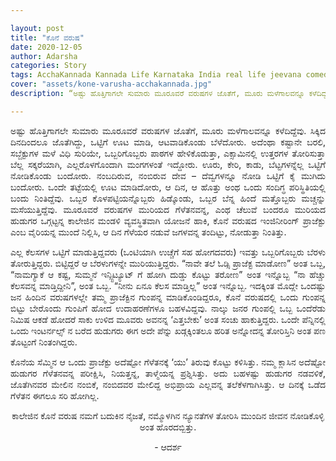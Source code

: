 ```yaml
---

layout: post
title: "ಕೊನೆ ವರುಷ"
date: 2020-12-05
author: Adarsha
categories: Story
tags: AcchaKannada Kannada Life Karnataka India real life jeevana comedy sarcasm college friends finalyear project
cover: "assets/kone-varusha-acchakannada.jpg"
description: “ಅಷ್ಟು ಹೊತ್ತಿಗಾಗಲೇ ಸುಮಾರು ಮೂರೂವರೆ ವರುಷಗಳ ಜೊತೆಗೆ, ಮೂರು ಮಳೆಗಾಲವನ್ನೂ ಕಳೆದಿದ್ದೆವು. ಸಿಕ್ಕಿದ ದಿನದಿಂದಲೂ ಜೊತೆಗಿದ್ದು, ಒಟ್ಟಿಗೆ ಊಟ ಮಾಡಿ, ಆಟವಾಡಿಕೊಂಡು ಬೆಳೆದೋರು."

---
```


<p align = "justify"> ಅಷ್ಟು ಹೊತ್ತಿಗಾಗಲೇ ಸುಮಾರು ಮೂರೂವರೆ ವರುಷಗಳ ಜೊತೆಗೆ, ಮೂರು ಮಳೆಗಾಲವನ್ನೂ ಕಳೆದಿದ್ದೆವು. ಸಿಕ್ಕಿದ ದಿನದಿಂದಲೂ ಜೊತೆಗಿದ್ದು, ಒಟ್ಟಿಗೆ ಊಟ ಮಾಡಿ, ಆಟವಾಡಿಕೊಂಡು ಬೆಳೆದೋರು. ಅದೆಂಥಾ ಕಷ್ಟಾನೇ ಬರಲಿ, ಸಬ್ಜೆಕ್ಟುಗಳ ಮಳೆ ವಿಧಿ ಸುರಿಯೇ, ಒಬ್ಬರಿಗೊಬ್ಬರು ಪಾಠಗಳ ಹೇಳಿಕೊಡುತ್ತಾ, ಎಕ್ಸಾಮಿನಲ್ಲಿ ಉತ್ತರಗಳ ತೋರಿಸುತ್ತಾ ಬೆಲ್ಲ ಸಕ್ಕರೆಯಾಗಿ, ಎಲ್ಲರೊಳಗೊಂದಾಗಿ ಮಂಗಗಳಂತೆ ಇದ್ದೋರು. ಊರು, ಕೇರಿ, ಕಾಡು, ಬೆಟ್ಟಗಳನ್ನೆಲ್ಲ ಒಟ್ಟಿಗೆ ನೋಡಿಕೊಂಡು ಬಂದೋರು. ನಂಬದಿರುವ, ನಂಬಿರುವ ದೇವ – ದೆವ್ವಗಳನ್ನೂ ನೋಡಿ ಒಟ್ಟಿಗೆ ಕೈ ಮುಗಿದು ಬಂದೋರು. ಒಂದೇ ತಟ್ಟೆಯಲ್ಲಿ ಊಟ ಮಾಡಿದೋರು, ಆ ದಿನ, ಆ ಹೊತ್ತು ಅಂಥ ಒಂದು ಸಂದಿಗ್ಧ ಪರಿಸ್ಥಿತಿಯಲ್ಲಿ ಬಂದು ನಿಂತಿದ್ದೆವು. ಒಬ್ಬರ ಕೊಳಪಟ್ಟಿಯನ್ನೊಬ್ಬರು ಹಿಡ್ಕೊಂಡು, ಒಬ್ಬರ ಬೆನ್ನ ಹಿಂದೆ ಮತ್ತೊಬ್ಬರು ಮಚ್ಚನ್ನು ಮಸೆಯುತ್ತಿದ್ದೆವು. ಮೂರೂವರೆ ವರುಷಗಳ ಮುರಿಯದ ಗೆಳೆತನವನ್ನ, ಎಂಥ ಚೆಲುವೆ ಬಂದರೂ ಮುರಿಯದ ಹುಡುಗರ ಒಗ್ಗಟ್ಟನ್ನ ಕಾಲೇಜಿನ ಮಂಡಳಿ ವ್ಯವಸ್ಥಿತವಾಗಿ ಯೋಜನೆ ಹಾಕಿ, ಕೊನೆ ವರುಷದ ಇಂಜಿನೀರಿಂಗ್ ಪ್ರಾಜೆಕ್ಟು ಎಂಬ ವೈರಿಯನ್ನ ಮುಂದೆ ನಿಲ್ಲಿಸಿ, ಆ ದಿನ ಗೆಳೆಯರ ನಡುವೆ ಜಗಳವನ್ನ ತಂದಿಟ್ಟು, ನೋಡುತ್ತಾ ನಿಂತಿತ್ತು. </p>

<p align = "justify"> ಎಲ್ಲ ಕೆಲಸಗಳ ಒಟ್ಟಿಗೆ ಮಾಡುತ್ತಿದ್ದವರು (ಒಂಟಿಯಾಗಿ ಉಚ್ಚೆಗೆ ಸಹ ಹೋಗದವರು) ಇವತ್ತು ಒಬ್ಬರಿಗೊಬ್ಬರು ಬೆರಳು ತೋರುತ್ತಿದ್ದರು. ಬಿಟ್ಟಿದ್ದರೆ ಆ ಬೆರಳುಗಳನ್ನೇ ಮುರಿಯುತ್ತಿದ್ದರು. “ನಾವೇ ತಲೆ ಓಡ್ಸಿ ಪ್ರಾಜೆಕ್ಟ ಮಾಡೋಣ” ಅಂತ ಒಬ್ಬ, “ನಾಮಗ್ಯಾಕೆ ಆ ಕಷ್ಟ, ಸುಮ್ಮನೆ ಇನ್ಸ್ಟಿಟ್ಯೂಟ್ ಗೆ ಹೋಗಿ ದುಡ್ಡು ಕೊಟ್ಟು ತರೋಣ” ಅಂತ ಇನ್ನೊಬ್ಬ “ನಾ ಹೆಚ್ಚು ಕೆಲಸವನ್ನ ಮಾಡ್ತಿದ್ದೀನಿ”, ಅಂತ ಒಬ್ಬ. “ನೀನು ಏನೂ ಕೆಲಸ ಮಾಡ್ತಿಲ್ಲ” ಅಂತ ಇನ್ನೊಬ್ಬ. ಇದಕ್ಕಿಂತ ಮೊದ್ಲೇ ಒಂದಷ್ಟು ಜನ ಹಿಂದಿನ ವರುಷಗಳಲ್ಲೇ ತಮ್ಮ ಪ್ರಾಜೆಕ್ಟಿನ ಗುಂಪನ್ನ ಮಾಡಿಕೊಂಡಿದ್ದರೂ, ಕೊನೆ ವರುಷದಲ್ಲಿ ಒಂದು ಗುಂಪನ್ನ ಬಿಟ್ಟು ಬೇರೊಂದು ಗುಂಪಿಗೆ ಹೋದ ಉದಾಹರಣೆಗಳೂ ಬಹಳವಿದ್ದವು. ನಾಲ್ಕು ಜನರ ಗುಂಪಲ್ಲಿ ಒಬ್ಬ ಒಂದೆರೆಡು ನಿಮಿಷ ಆಕಡೆ ಹೋದರೆ ಸಾಕು ಉಳಿದ ಮೂವರು ಅವನನ್ನ ‘ಎತ್ತಬೇಕು’ ಅಂತ ಸಂಚು ಹಾಕುತ್ತಿದ್ದರು. ಒಂದೇ ಪೆನ್ನಿನಲ್ಲಿ ಒಂದು ಇಂಟರ್ನಲ್ಸ್ ನ ಬರೆದ ಹುಡುಗರು ಈಗ ಅದೇ ಪೆನ್ನು ಖಡ್ಗಕ್ಕಿಂತಲೂ ಹರಿತ ಅನ್ನೋದನ್ನ ತೋರಿಸ್ತಿನಿ ಅಂತ ಪಣ ತೊಟ್ಟಂಗೆ ನಿಂತಂಗಿದ್ದರು. </p>

<p align = "justify"> ಕೊನೆಯ ಸೆಮ್ಮಿನ ಆ ಒಂದು ಪ್ರಾಜೆಕ್ಟು ಅದೆಷ್ಟೋ ಗೆಳೆತನಕ್ಕೆ ‘ಯು’ ತಿರುವು ಕೊಟ್ಟು ಕಳಿಸಿತ್ತು. ನಮ್ಮ ಕ್ಲಾಸಿನ ಅದೆಷ್ಟೋ ಹುಡುಗರ ಗೆಳೆತನವನ್ನ ಪರೀಕ್ಷಿಸಿ, ನಿಯತ್ತನ್ನ, ತಾಳ್ಮೆಯನ್ನ ಪ್ರಶ್ನಿಸಿತ್ತು. ಅದು ಬಹಳಷ್ಟು ಹುಡುಗರ ನಡವಳಿಕೆ, ಜೊತೆಗಿನವರ ಮೇಲಿನ ನಂಬಿಕೆ, ನಂಬಿದವರ ಮೇಲಿದ್ದ ಅಭಿಪ್ರಾಯ ಎಲ್ಲವನ್ನ ತಲೆಕೆಳಗಾಗಿಸಿತ್ತು. ಆ ದಿನಕ್ಕೆ ಒಡೆದ ಗೆಳೆತನ ಈಗಲೂ ಸರಿ ಹೋಗಿಲ್ಲ. </p>

<p align = "center"> ಕಾಲೇಜಿನ ಕೊನೆ ವರುಷ ನಮಗೆ ಬದುಕಿನ ನೈಜತೆ, ನಮ್ಮೊಳಗಿನ ನ್ಯೂನತೆಗಳ ತೋರಿಸಿ ಮುಂದಿನ ಜೀವನ ನೋಡಿಕೊಳ್ಳಿ ಅಂತ ಹೊರದಬ್ಬಿತ್ತು. </p>

<p align = "center"> - ಆದರ್ಶ </p>
